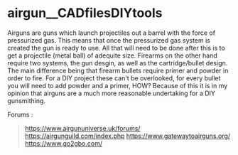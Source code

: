# airgun__CADfilesDIYtools

Airguns are guns which launch projectiles out a barrel with the force of pressurized gas.  This means that once the pressurized gas system is created the gun is ready to use.  All that will need to be done after this is to get a projectile (metal ball) of adequite size.  Firearms on the other hand require two systems, the gun desgin, as well as the cartridge/bullet design.  The main difference being that firearm bullets require primer and powder in order to fire.  For a DIY project these can't be overlooked, for every bullet you will need to add powder and a primer, HOW? Because of this it is in my opinion that airguns are a much more reasonable undertaking for a DIY gunsmithing. 


Forums :
  > https://www.airgununiverse.uk/forums/
  > https://airgunguild.com/index.php
  > https://www.gatewaytoairguns.org/
  > https://www.go2gbo.com/
